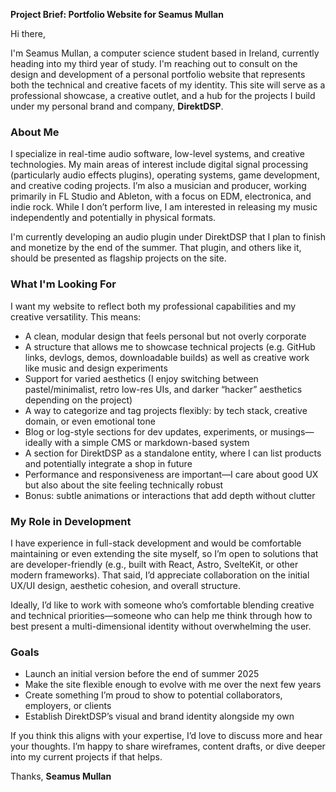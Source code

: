 **Project Brief: Portfolio Website for Seamus Mullan**

Hi there,

I'm Seamus Mullan, a computer science student based in Ireland, currently heading into my third year of study. I'm reaching out to consult on the design and development of a personal portfolio website that represents both the technical and creative facets of my identity. This site will serve as a professional showcase, a creative outlet, and a hub for the projects I build under my personal brand and company, **DirektDSP**.

### About Me

I specialize in real-time audio software, low-level systems, and creative technologies. My main areas of interest include digital signal processing (particularly audio effects plugins), operating systems, game development, and creative coding projects. I’m also a musician and producer, working primarily in FL Studio and Ableton, with a focus on EDM, electronica, and indie rock. While I don’t perform live, I am interested in releasing my music independently and potentially in physical formats.

I'm currently developing an audio plugin under DirektDSP that I plan to finish and monetize by the end of the summer. That plugin, and others like it, should be presented as flagship projects on the site.

### What I'm Looking For

I want my website to reflect both my professional capabilities and my creative versatility. This means:

* A clean, modular design that feels personal but not overly corporate
* A structure that allows me to showcase technical projects (e.g. GitHub links, devlogs, demos, downloadable builds) as well as creative work like music and design experiments
* Support for varied aesthetics (I enjoy switching between pastel/minimalist, retro low-res UIs, and darker “hacker” aesthetics depending on the project)
* A way to categorize and tag projects flexibly: by tech stack, creative domain, or even emotional tone
* Blog or log-style sections for dev updates, experiments, or musings—ideally with a simple CMS or markdown-based system
* A section for DirektDSP as a standalone entity, where I can list products and potentially integrate a shop in future
* Performance and responsiveness are important—I care about good UX but also about the site feeling technically robust
* Bonus: subtle animations or interactions that add depth without clutter

### My Role in Development

I have experience in full-stack development and would be comfortable maintaining or even extending the site myself, so I’m open to solutions that are developer-friendly (e.g., built with React, Astro, SvelteKit, or other modern frameworks). That said, I’d appreciate collaboration on the initial UX/UI design, aesthetic cohesion, and overall structure.

Ideally, I’d like to work with someone who’s comfortable blending creative and technical priorities—someone who can help me think through how to best present a multi-dimensional identity without overwhelming the user.

### Goals

* Launch an initial version before the end of summer 2025
* Make the site flexible enough to evolve with me over the next few years
* Create something I’m proud to show to potential collaborators, employers, or clients
* Establish DirektDSP’s visual and brand identity alongside my own

If you think this aligns with your expertise, I’d love to discuss more and hear your thoughts. I’m happy to share wireframes, content drafts, or dive deeper into my current projects if that helps.

Thanks,
**Seamus Mullan**